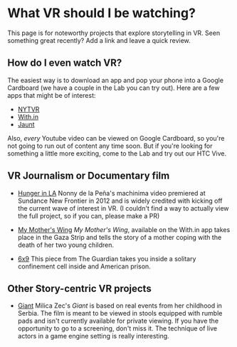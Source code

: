 # What VR should I be watching?
This page is for noteworthy projects that explore storytelling in VR. Seen something
great recently? Add a link and leave a quick review.

## How do I even watch VR?
The easiest way is to download an app and pop your phone into a Google Cardboard
(we have a couple in the Lab you can try out). Here are a few apps that might be of
interest:

  * [NYTVR](http://www.nytimes.com/marketing/nytvr/)
  * [With.in](http://with.in/)
  * [Jaunt](https://www.jauntvr.com/get-the-app/)

Also, _every_ Youtube video can be viewed on Google Cardboard, so you're not going to
run out of content any time soon. But if you're looking for something a little
more exciting, come to the Lab and try out our HTC Vive.

## VR Journalism or Documentary film
* [Hunger in LA](http://www.immersivejournalism.com/hunger-in-los-angeles-machinima-video/)
Nonny de la Peña's machinima video premiered at Sundance New Frontier in 2012 and
is widely credited with kicking off the current wave of interest in VR. (I couldn't find a
way to actually view the full project, so if you can, please make a PR)

* [My Mother's Wing](http://with.in/watch/my-mothers-wing/)
_My Mother's Wing_, available on the With.in app takes place in the Gaza Strip and tells
the story of a mother coping with the death of her two young children.

* [6x9](http://www.theguardian.com/world/ng-interactive/2016/apr/27/6x9-a-virtual-experience-of-solitary-confinement)
This piece from The Guardian takes you inside a solitary confinement cell inside and American prison.

## Other Story-centric VR projects
* [Giant](http://giantofficial.com/)
Milica Zec's _Giant_ is based on real events from her childhood in Serbia. The film is meant to be
viewed in stools equipped with rumble pads and isn't currently available for private viewing. If
you have the opportunity to go to a screening, don't miss it. The technique of live actors in a game
engine setting is really interesting.
